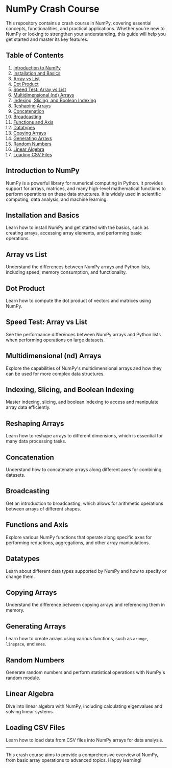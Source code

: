 # NumPy Crash Course

This repository contains a crash course in NumPy, covering essential concepts, functionalities, and practical applications. Whether you're new to NumPy or looking to strengthen your understanding, this guide will help you get started and master its key features.

## Table of Contents

1. [Introduction to NumPy](#introduction-to-numpy)
2. [Installation and Basics](#installation-and-basics)
3. [Array vs List](#array-vs-list)
4. [Dot Product](#dot-product)
5. [Speed Test: Array vs List](#speed-test-array-vs-list)
6. [Multidimensional (nd) Arrays](#multidimensional-nd-arrays)
7. [Indexing, Slicing, and Boolean Indexing](#indexing-slicing-and-boolean-indexing)
8. [Reshaping Arrays](#reshaping-arrays)
9. [Concatenation](#concatenation)
10. [Broadcasting](#broadcasting)
11. [Functions and Axis](#functions-and-axis)
12. [Datatypes](#datatypes)
13. [Copying Arrays](#copying-arrays)
14. [Generating Arrays](#generating-arrays)
15. [Random Numbers](#random-numbers)
16. [Linear Algebra](#linear-algebra)
17. [Loading CSV Files](#loading-csv-files)

## Introduction to NumPy

NumPy is a powerful library for numerical computing in Python. It provides support for arrays, matrices, and many high-level mathematical functions to perform operations on these data structures. It is widely used in scientific computing, data analysis, and machine learning.

## Installation and Basics

Learn how to install NumPy and get started with the basics, such as creating arrays, accessing array elements, and performing basic operations.

## Array vs List

Understand the differences between NumPy arrays and Python lists, including speed, memory consumption, and functionality.

## Dot Product

Learn how to compute the dot product of vectors and matrices using NumPy.

## Speed Test: Array vs List

See the performance differences between NumPy arrays and Python lists when performing operations on large datasets.

## Multidimensional (nd) Arrays

Explore the capabilities of NumPy's multidimensional arrays and how they can be used for more complex data structures.

## Indexing, Slicing, and Boolean Indexing

Master indexing, slicing, and boolean indexing to access and manipulate array data efficiently.

## Reshaping Arrays

Learn how to reshape arrays to different dimensions, which is essential for many data processing tasks.

## Concatenation

Understand how to concatenate arrays along different axes for combining datasets.

## Broadcasting

Get an introduction to broadcasting, which allows for arithmetic operations between arrays of different shapes.

## Functions and Axis

Explore various NumPy functions that operate along specific axes for performing reductions, aggregations, and other array manipulations.

## Datatypes

Learn about different data types supported by NumPy and how to specify or change them.

## Copying Arrays

Understand the difference between copying arrays and referencing them in memory.

## Generating Arrays

Learn how to create arrays using various functions, such as `arange`, `linspace`, and `ones`.

## Random Numbers

Generate random numbers and perform statistical operations with NumPy's random module.

## Linear Algebra

Dive into linear algebra with NumPy, including calculating eigenvalues and solving linear systems.

## Loading CSV Files

Learn how to load data from CSV files into NumPy arrays for data analysis.

---

This crash course aims to provide a comprehensive overview of NumPy, from basic array operations to advanced topics. Happy learning!
